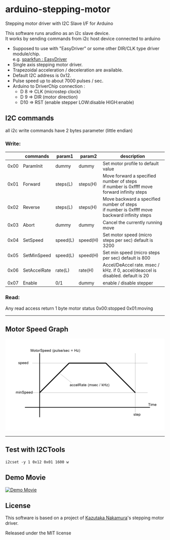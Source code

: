 # arduino-stepping-motor
Stepping motor driver with I2C Slave I/F for Arduino


This software runs arudino as an i2c slave device.  
It works by sending commands from i2c host device connected to arduino  

* Supposed to use with "EasyDriver" or some other DIR/CLK type driver module/chip.  
e.g.  [sparkfun : EasyDriver](https://www.sparkfun.com/products/12779)
* Single axis stepping motor driver.
* Trapezoidal acceleration / deceleration are available.
* Default I2C address is 0x12.
* Pulse speed up to about 7000 pulses / sec.
* Arduino to DriverChip connection :
  * D 8  => CLK (microstep clock)
  * D 9  => DIR (motor direction)
  * D10  => RST (enable stepper LOW:disable HIGH:enable)

## I2C commands
all i2c write commands have 2 bytes parameter (little endian)  
### Write:
|      |commands     | param1   | param2   |  description                                            |
|------|-------------|----------|----------|---------------------------------------------------------|
| 0x00 | ParamInit   | dummy    | dummy    | Set motor profile to default value                      |
| 0x01 | Forward     | steps(L) | steps(H) | Move forward a specified number of steps<br/>if number is 0xffff move forward infinity steps        |
| 0x02 | Reverse     | steps(L) | steps(H) | Move backward a specified number of steps<br/>if number is 0xffff move backward infinity steps       |
| 0x03 | Abort       | dummy    | dummy    | Cancel the currently running move                       |
| 0x04 | SetSpeed    | speed(L) | speed(H) | Set motor speed (micro steps per sec) default is 3200   |
| 0x05 | SetMinSpeed | speed(L) | speed(H) | Set min speed (micro steps per sec) default is 800      |
| 0x06 | SetAccelRate| rate(L)  | rate(H)  | Accel/DeAccel rate. msec / kHz. if 0, accel/deaccel is disabled. default is 20            |
| 0x07 | Enable      | 0/1      | dummy    | enable / disable stepper                                |


### Read:
  Any read access return 1 byte motor status 0x00:stopped 0x01:moving

----
## Motor Speed Graph

![](./steppingmotor.png)

----
## Test with I2CTools

```
i2cset -y 1 0x12 0x01 1600 w
```

## Demo Movie
[![Demo Movie](https://img.youtube.com/vi/KaYRTRlLtlk/0.jpg)](https://www.youtube.com/watch?v=KaYRTRlLtlk)

## License
This software is based on
a project of [Kazutaka Nakamura](http://makaizou.blogspot.jp/)'s stepping motor driver.

Released under the MIT license
